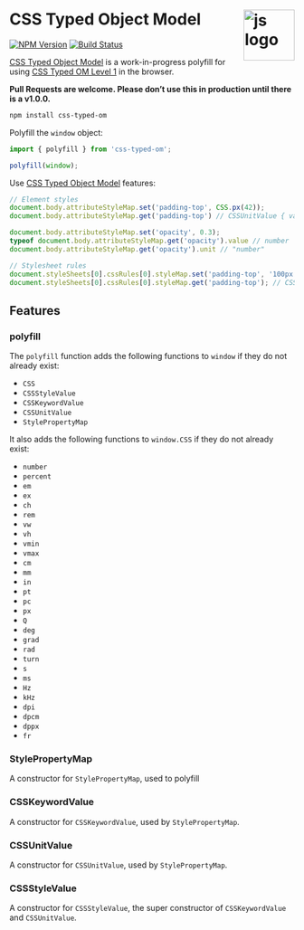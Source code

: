 # CSS Typed Object Model [<img src="http://jonathantneal.github.io/js-logo.svg" alt="js logo" width="90" height="90" align="right">][CSS Typed Object Model]

[![NPM Version][npm-img]][npm-url]
[![Build Status][cli-img]][cli-url]

[CSS Typed Object Model] is a work-in-progress polyfill for using
[CSS Typed OM Level 1] in the browser.

**Pull Requests are welcome. Please don’t use this in production until there is
a v1.0.0.**

```bash
npm install css-typed-om
```

Polyfill the `window` object:

```js
import { polyfill } from 'css-typed-om';

polyfill(window);
```

Use [CSS Typed Object Model] features:

```js
// Element styles
document.body.attributeStyleMap.set('padding-top', CSS.px(42));
document.body.attributeStyleMap.get('padding-top') // CSSUnitValue { value: 42, unit: 'px' }

document.body.attributeStyleMap.set('opacity', 0.3);
typeof document.body.attributeStyleMap.get('opacity').value // number
document.body.attributeStyleMap.get('opacity').unit // "number"

// Stylesheet rules
document.styleSheets[0].cssRules[0].styleMap.set('padding-top', '100px');
document.styleSheets[0].cssRules[0].styleMap.get('padding-top'); // CSSUnitValue { value: 100, unit: 'px' }
```

## Features

### polyfill

The `polyfill` function adds the following functions to `window` if they do not
already exist:

- `CSS`
- `CSSStyleValue`
- `CSSKeywordValue`
- `CSSUnitValue`
- `StylePropertyMap`

It also adds the following functions to `window.CSS` if they do not already
exist:

- `number`
- `percent`
- `em`
- `ex`
- `ch`
- `rem`
- `vw`
- `vh`
- `vmin`
- `vmax`
- `cm`
- `mm`
- `in`
- `pt`
- `pc`
- `px`
- `Q`
- `deg`
- `grad`
- `rad`
- `turn`
- `s`
- `ms`
- `Hz`
- `kHz`
- `dpi`
- `dpcm`
- `dppx`
- `fr`

### StylePropertyMap

A constructor for `StylePropertyMap`, used to polyfill 

### CSSKeywordValue

A constructor for `CSSKeywordValue`, used by `StylePropertyMap`.

### CSSUnitValue

A constructor for `CSSUnitValue`, used by `StylePropertyMap`.

### CSSStyleValue

A constructor for `CSSStyleValue`, the super constructor of `CSSKeywordValue`
and `CSSUnitValue`.

[npm-url]: https://www.npmjs.com/package/css-typed-om
[npm-img]: https://img.shields.io/npm/v/css-typed-om.svg
[cli-url]: https://travis-ci.org/jonathantneal/css-typed-om
[cli-img]: https://img.shields.io/travis/jonathantneal/css-typed-om.svg

[CSS Typed Object Model]: https://github.com/jonathantneal/css-typed-om
[CSS Typed OM Level 1]: https://drafts.css-houdini.org/css-typed-om-1/
